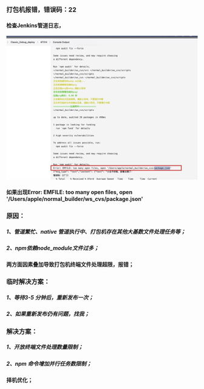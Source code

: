 ### 打包机报错，错误码：22

#### 检查Jenkins管道日志，

![image1](/assets/1758727509768_a10fd7e9.png)

#### 如果出现Error: EMFILE: too many open files, open '/Users/apple/normal\_builder/ws\_cvs/package.json'

### 原因：

##### 1、管道繁忙、native 管道执行中、打包机存在其他大基数文件处理任务等；

##### 2、npm依赖node\_module文件过多； 

#### 两方面因素叠加导致打包机终端文件处理超限，报错；

### 临时解决方案：

##### 1、等待3-5 分钟后，重新发布一次；

##### 2、如果重新发布仍有问题，找我；

### 解决方案：

##### 1、开放终端文件处理数量限制；

##### 2、npm 命令增加并行任务数限制；

#### 择机优化；


